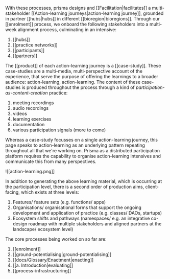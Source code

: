 With these processes, prisma designs and [[Facilitation|facilitates]] a multi-stakeholder [[Action-learning journeys|action-learning journey]], grounded in partner [[hubs|hubs]] in different [[bioregion|bioregions]]. Through our [[enrolment]] process, we onboard the following stakeholders into a multi-week alignment process, culminating in an intensive:

1. [[hubs]]
2. [[practice networks]]
3. [[participants]]
4. [[partners]]

The [[product]] of each action-learning journey is a [[case-study]]. These case-studies are a multi-media, multi-perspective account of the experience, that serve the purpose of offering the learnings to a broader audience: action-learning, action-learning. The content of these case-studies is produced throughout the process through a kind of *participation-as-content-creation* practice:

1. meeting recordings
2. audio recordings
3. videos
4. learning exercises
5. documentation
6. various participation signals (more to come)

Whereas a case-study focusses on a single action-learning journey, this page speaks to action-learning as an underlying pattern repeating throughout all that we're working on. Prisma as a distributed participation platform requires the capability to organise action-learning intensives and communicate this from many perspectives. 

![[action-learning.png]]

In addition to generating the above learning material, which is occurring at the participation level, there is a second order of production aims, client-facing, which exists at three levels:

1. Features/ feature sets (e.g. functions/ apps)
2. Organisations/ organisational forms that support the ongoing development and application of practice (e.g. classes/ DAOs, startups)
3. Ecosystem shifts and pathways (namespaces/ e.g. an integrative co-design roadmap with multiple stakeholders and aligned partners at the landscape/ ecosystem level)

The core processes being worked on so far are:

1. [[enrolment]]
2. [[ground-potentialising|ground-potentialising]]
3. [[docs/Glossary/Enactment|enacting]]
4. [[a. Introduction|evaluating]]
5. [[process-infrastructuring]]